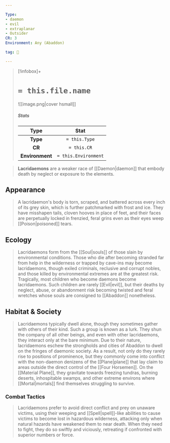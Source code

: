 ```yaml
---

Type:
- daemon
- evil
- extraplanar
- Outsider
CR: 3
Environment: Any (Abaddon)

tag: 👹

---
```


> [!infobox]+
> #  `= this.file.name`
> ![[image.png|cover hsmall]]
> ##### Stats
> Type | Stat |
> :---:|:---:|
> **Type** | `= this.Type` |
> **CR** | `= this.CR` |
> **Environment** | `= this.Environment` |



> **Lacridaemons** are a weaker race of [[Daemon|daemon]] that embody death by neglect or exposure to the elements.



## Appearance

> A lacridaemon's body is torn, scraped, and battered across every inch of its grey skin, which is further patchmarked with frost and ice. They have misshapen tails, cloven hooves in place of feet, and their faces are perpetually locked in frenzied, feral grins even as their eyes weep [[Poison|poisoned]] tears.


## Ecology

> Lacridaemons form from the [[Soul|souls]] of those slain by environmental conditions. Those who die after becoming stranded far from help in the wilderness or trapped by cave-ins may become lacridaemons, though exiled criminals, reclusive and corrupt nobles, and those killed by environmental extremes are at the greatest risk. Tragically, most children who become daemons become lacridaemons. Such children are rarely [[Evil|evil]], but their deaths by neglect, abuse, or abandonment risk becoming twisted and feral wretches whose souls are consigned to [[Abaddon]] nonetheless.


## Habitat & Society

> Lacridaemons typically dwell alone, though they sometimes gather with others of their kind. Such a group is known as a lurk. They shun the company of all other beings, and even with other lacridaemons, they interact only at the bare minimum.
> Due to their nature, lacridaemons eschew the strongholds and cities of Abaddon to dwell on the fringes of daemonic society. As a result, not only do they rarely rise to positions of prominence, but they commonly come into conflict with the non-daemon denizens of the [[Plane|plane]] that lay claim to areas outside the direct control of the [[Four Horsemen]]. On the [[Material Plane]], they gravitate towards freezing tundras, burning deserts, inhospitable swamps, and other extreme environs where [[Mortal|mortals]] find themselves struggling to survive.


### Combat Tactics

> Lacridaemons prefer to avoid direct conflict and prey on unaware victims, using their weeping and [[Spell|spell]]-like abilities to cause victims to become lost in hazardous wilderness, attacking only when natural hazards have weakened them to near death. When they need to fight, they do so swiftly and viciously, retreating if confronted with superior numbers or force.








